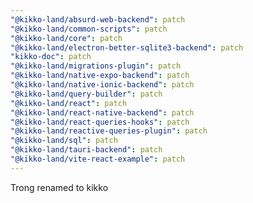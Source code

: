 ```yaml
---
"@kikko-land/absurd-web-backend": patch
"@kikko-land/common-scripts": patch
"@kikko-land/core": patch
"@kikko-land/electron-better-sqlite3-backend": patch
"kikko-doc": patch
"@kikko-land/migrations-plugin": patch
"@kikko-land/native-expo-backend": patch
"@kikko-land/native-ionic-backend": patch
"@kikko-land/query-builder": patch
"@kikko-land/react": patch
"@kikko-land/react-native-backend": patch
"@kikko-land/react-queries-hooks": patch
"@kikko-land/reactive-queries-plugin": patch
"@kikko-land/sql": patch
"@kikko-land/tauri-backend": patch
"@kikko-land/vite-react-example": patch
---
```


Trong renamed to kikko
